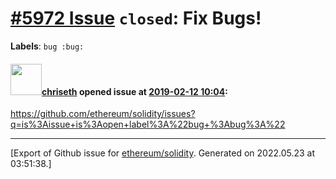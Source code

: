 # [\#5972 Issue](https://github.com/ethereum/solidity/issues/5972) `closed`: Fix Bugs!
**Labels**: `bug :bug:`


#### <img src="https://avatars.githubusercontent.com/u/9073706?v=4" width="50">[chriseth](https://github.com/chriseth) opened issue at [2019-02-12 10:04](https://github.com/ethereum/solidity/issues/5972):

https://github.com/ethereum/solidity/issues?q=is%3Aissue+is%3Aopen+label%3A%22bug+%3Abug%3A%22




-------------------------------------------------------------------------------



[Export of Github issue for [ethereum/solidity](https://github.com/ethereum/solidity). Generated on 2022.05.23 at 03:51:38.]
